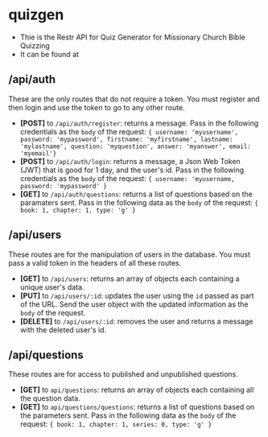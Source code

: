 # quizgen

- Thie is the Restr API for Quiz Generator for Missionary Church Bible Quizzing
- It can be found at

## /api/auth

These are the only routes that do not require a token. You must register and then login and use the token to go to any other route.

- **[POST]** to `/api/auth/register`: returns a message. Pass in the following credentials as the `body` of the request: `{ username: 'myusername', password: 'mypassword', firstname: 'myfirstname', lastname: 'mylastname', question: 'myquestion', answer: 'myanswer', email: 'myemail'}`
- **[POST]** to `/api/auth/login`: returns a message, a Json Web Token (JWT) that is good for 1 day, and the user's id. Pass in the following credentials as the `body` of the request: `{ username: 'myusername, password: 'mypassword' }`
- **[GET]** to `/api/auth/questions`: returns a list of questions based on the paramaters sent. Pass in the following data as the `body` of the request: `{ book: 1, chapter: 1, type: 'g' }`

## /api/users

These routes are for the manipulation of users in the database. You must pass a valid token in the headers of all these routes.

- **[GET]** to `/api/users`: returns an array of objects each containing a unique user's data.
- **[PUT]** to `/api/users/:id`: updates the user using the `id` passed as part of the URL. Send the user object with the updated information as the `body` of the request.
- **[DELETE]** to `/api/users/:id`: removes the user and returns a message with the deleted user's id.

## /api/questions

These routes are for access to published and unpublished questions.

- **[GET]** to `api/questions`: returns an array of objects each containing all the question data.
- **[GET]** to `api/questions/questions`: returns a list of questions based on the parameters sent. Pass in the following data as the `body` of the request: `{ book: 1, chapter: 1, series: 0, type: 'g' }`
